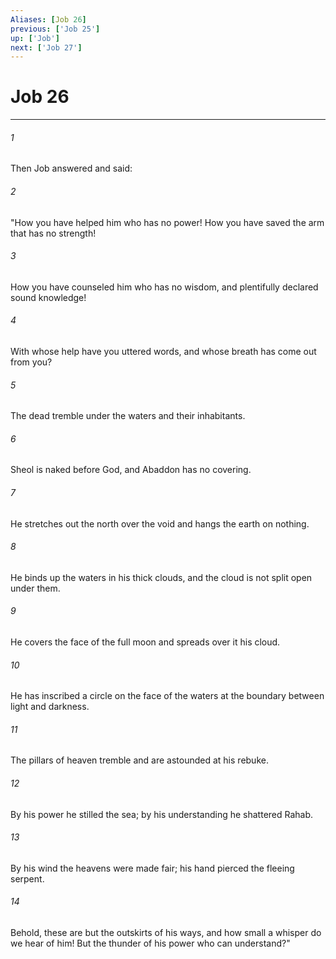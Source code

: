 ```yaml
---
Aliases: [Job 26]
previous: ['Job 25']
up: ['Job']
next: ['Job 27']
---
```

# Job 26

***

 

###### 1 
Then Job answered and said:
 
 

###### 2 
"How you have helped him who has no power! 
 How you have saved the arm that has no strength! 
 
 

###### 3 
How you have counseled him who has no wisdom, 
 and plentifully declared sound knowledge! 
 
 

###### 4 
With whose help have you uttered words, 
 and whose breath has come out from you? 
 
 

###### 5 
The dead tremble 
 under the waters and their inhabitants. 
 
 

###### 6 
Sheol is naked before God, 
 and Abaddon has no covering. 
 
 

###### 7 
He stretches out the north over the void 
 and hangs the earth on nothing. 
 
 

###### 8 
He binds up the waters in his thick clouds, 
 and the cloud is not split open under them. 
 
 

###### 9 
He covers the face of the full moon 
 and spreads over it his cloud. 
 
 

###### 10 
He has inscribed a circle on the face of the waters 
 at the boundary between light and darkness. 
 
 

###### 11 
The pillars of heaven tremble 
 and are astounded at his rebuke. 
 
 

###### 12 
By his power he stilled the sea; 
 by his understanding he shattered Rahab. 
 
 

###### 13 
By his wind the heavens were made fair; 
 his hand pierced the fleeing serpent. 
 
 

###### 14 
Behold, these are but the outskirts of his ways, 
 and how small a whisper do we hear of him! 
 But the thunder of his power who can understand?"
 
